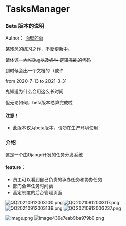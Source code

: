# TasksManager
### Beta 版本的说明

Author： [面壁的雨](https://raiot.me)

某残念的练习之作，不断更新中。

请体谅~~一大堆Bug以及各种·逻辑混乱的代码~~

到时候会出一个文档的（或许

from 2020-7-13 to 2021-3-31

鬼知道为什么会用这么长时间

但无论如何，beta版本总算完成啦

#### 注意！

* 此版本仅为beta版本，请勿在生产环境使用

### 介绍

这是一个由Django开发的任务分发系统

#### feature：

* 员工可以看到自己负责的承办任务和协办任务
* 部门全年任务时间表
* 高定制度的后台管理页面


![QQ20210912003100.png](https://images.everains.com/images/2021/09/12/QQ20210912003100.png)
![QQ20210912003117.png](https://images.everains.com/images/2021/09/12/QQ20210912003117.png)
![QQ20210912003139.png](https://images.everains.com/images/2021/09/12/QQ20210912003139.png)
![QQ20210912003237.png](https://images.everains.com/images/2021/09/12/QQ20210912003237.png)

![image.png](https://images.raiot.me/images/2021/03/31/image.png)
![image439e7eab9ba979b0.png](https://images.raiot.me/images/2021/03/31/image439e7eab9ba979b0.png)
